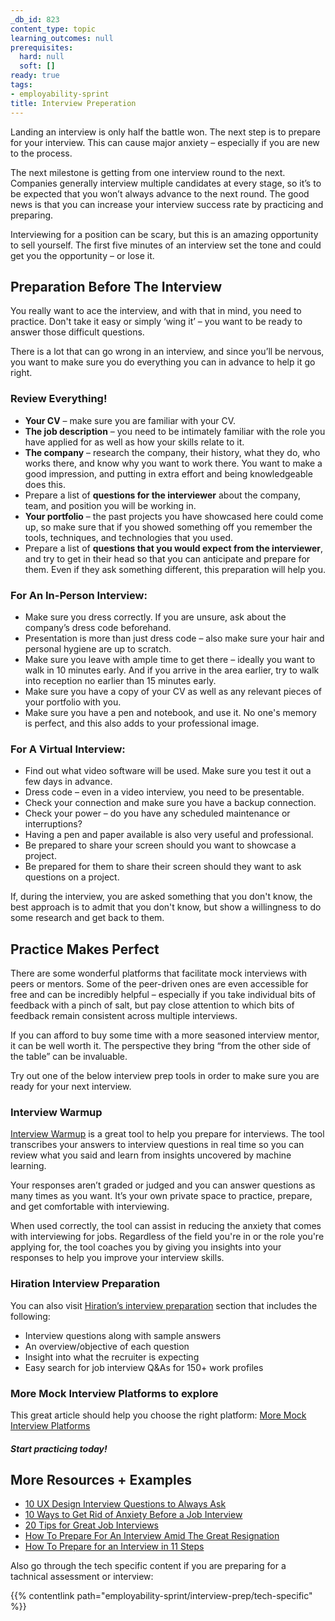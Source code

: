 ```yaml
---
_db_id: 823
content_type: topic
learning_outcomes: null
prerequisites:
  hard: null
  soft: []
ready: true
tags:
- employability-sprint
title: Interview Preperation
---
```

Landing an interview is only half the battle won. The next step is to prepare for your interview. This can cause major anxiety – especially if you are new to the process. 

The next milestone is getting from one interview round to the next. Companies generally interview multiple candidates at every stage, so it’s to be expected that you won’t always advance to the next round. The good news is that you can increase your interview success rate by practicing and preparing. 

Interviewing for a position can be scary, but this is an amazing opportunity to sell yourself. The first five minutes of an interview set the tone and could get you the opportunity – or lose it.

## Preparation Before The Interview
You really want to ace the interview, and with that in mind, you need to practice. Don't take it easy or simply ‘wing it’ – you want to be ready to answer those difficult questions.

There is a lot that can go wrong in an interview, and since you’ll be nervous, you want to make sure you do everything you can in advance to help it go right.

### Review Everything!
- **Your CV** – make sure you are familiar with your CV.
- **The job description** – you need to be intimately familiar with the role you have applied for as well as how your skills relate to it.
- **The company** – research the company, their history, what they do, who works there, and know why you want to work there. You want to make a good impression, and putting in extra effort and being knowledgeable does this.
- Prepare a list of **questions for the interviewer** about the company, team, and position you will be working in.
- **Your portfolio** – the past projects you have showcased here could come up, so make sure that if you showed something off you remember the tools, techniques, and technologies that you used.
- Prepare a list of **questions that you would expect from the interviewer**, and try to get in their head so that you can anticipate and prepare for them. Even if they ask something different, this preparation will help you.

### For An In-Person Interview:
- Make sure you dress correctly. If you are unsure, ask about the company’s dress code beforehand.
- Presentation is more than just dress code – also make sure your hair and personal hygiene are up to scratch.
- Make sure you leave with ample time to get there – ideally you want to walk in 10 minutes early. And if you arrive in the area earlier, try to walk into reception no earlier than 15 minutes early.
- Make sure you have a copy of your CV as well as any relevant pieces of your portfolio with you.
- Make sure you have a pen and notebook, and use it. No one's memory is perfect, and this also adds to your professional image.


### For A Virtual Interview:
- Find out what video software will be used. Make sure you test it out a few days in advance.
- Dress code – even in a video interview, you need to be presentable.
- Check your connection and make sure you have a backup connection.
- Check your power – do you have any scheduled maintenance or interruptions?
- Having a pen and paper available is also very useful and professional.
- Be prepared to share your screen should you want to showcase a project.
- Be prepared for them to share their screen should they want to ask questions on a project. 

If, during the interview, you are asked something that you don't know, the best approach is to admit that you don't know, but show a willingness to do some research and get back to them. 

## Practice Makes Perfect
There are some wonderful platforms that facilitate mock interviews with peers or mentors. Some of the peer-driven ones are even accessible for free and can be incredibly helpful – especially if you take individual bits of feedback with a pinch of salt, but pay close attention to which bits of feedback remain consistent across multiple interviews. 

If you can afford to buy some time with a more seasoned interview mentor, it can be well worth it. The perspective they bring “from the other side of the table” can be invaluable. 

Try out one of the below interview prep tools in order to make sure you are ready for your next interview. 

### Interview Warmup
[Interview Warmup](https://grow.google/certificates/interview-warmup/?utm_source=gDigital&utm_medium=email&utm_campaign=interviewwarmup&utm_content=announcement-email) is a great tool to help you prepare for interviews. The tool transcribes your answers to interview questions in real time so you can review what you said and learn from insights uncovered by machine learning.

Your responses aren’t graded or judged and you can answer questions as many times as you want. It’s your own private space to practice, prepare, and get comfortable with interviewing.

When used correctly, the tool can assist in reducing the anxiety that comes with interviewing for jobs. Regardless of the field you're in or the role you're applying for, the tool coaches you by giving you insights into your responses to help you improve your interview skills.

### Hiration Interview Preparation
You can also visit [Hiration’s interview preparation](https://www.hiration.com/interview-preparation/) section that includes the following:
- Interview questions along with sample answers
- An overview/objective of each question
- Insight into what the recruiter is expecting
- Easy search for job interview Q&As for 150+ work profiles

### More Mock Interview Platforms to explore
This great article should help you choose the right platform: 
[More Mock Interview Platforms](https://medium.com/better-code-and-life/5-super-helpful-programming-mock-interviews-platforms-6f01c829f3f4)

#### *Start practicing today!*

## More Resources + Examples
- [10 UX Design Interview Questions to Always Ask](https://xd.adobe.com/ideas/career-tips/ux-design-interview-questions-ask-interviewer-2/)
- [10 Ways to Get Rid of Anxiety Before a Job Interview](https://www.makeuseof.com/ways-get-rid-of-anxiety-job-interview/)
- [20 Tips for Great Job Interviews](https://www.experis.com/en/insights/articles/2021/05/25/20-tips-for-great-job-interviews)
- [How To Prepare For An Interview Amid The Great Resignation](https://www.forbes.com/sites/emmylucas/2022/05/03/how-to-prepare-for-an-interview-amid-the-great-resignation/?sh=5dbbfdcb2c10)
- [How To Prepare for an Interview in 11 Steps](https://www.indeed.com/career-advice/interviewing/how-to-prepare-for-an-interview)

Also go through the tech specific content if you are preparing for a tachnical assessment or interview:

{{% contentlink path="employability-sprint/interview-prep/tech-specific" %}}



